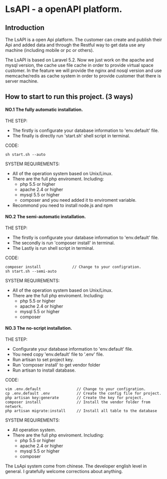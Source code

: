 LsAPI - a openAPI platform.
====
Introduction
----
The LsAPI is a open Api platform. The customer can create and publish their Api and added data and through the Restful way to get data use any machine (including mobile or pc or others).

The LsAPI is based on Laravel 5.2. Now we just work on the apache and mysql version, the cache use file cache in order to provide virtual space customer. In the feature we will provide the nginx and nosql version and use memcache/redis as cache system in order to provide customer that there is server machine.

How to start to run this project. (3 ways)
----
#### NO.1 The fully automatic installation.
THE STEP: 

* The firstly is configurate your database information to 'env.default' file.
* The finally is directly run 'start.sh' shell script in terminal.
  
CODE:

    sh start.sh --auto
  
SYSTEM REQUIREMENTS: 

  * All of the operation system based on Unix/Linux.
  * There are the full php enviroment. Including:
    * php 5.5 or higher
    * apache 2.4 or higher
    * mysql 5.5 or higher
    * composer and you need added it to enviroment variable.
  * Recommond you need to install node.js and npm

#### NO.2 The semi-automatic installation.
THE STEP:

* The firstly is configurate your database information to 'env.default' file.
* The secondly is run 'composer install' in terminal.
* The Lastly is run shell script in terminal.

CODE:
    
    composer install              // Change to your configration.
    sh start.sh --semi-auto
    
SYSTEM REQUIREMENTS: 

  * All of the operation system based on Unix/Linux.
  * There are the full php enviroment. Including:
    * php 5.5 or higher
    * apache 2.4 or higher
    * mysql 5.5 or higher
    * composer

#### NO.3 The no-script installation.
THE STEP:

* Configurate your database information to 'env.default' file.
* You need copy 'env.default' file to '.env' file.
* Run artisan to set project key.
* Run 'composer install' to get vendor folder
* Run artisan to install database.

CODE:
    
    vim .env.default                // Change to your configration.
    cp .env.default .env            // Create the config file for project.
    php artisan key:generate        // Create the key for project.
    composer install                // Install the vendor folder from network.
    php artisan migrate:install     // Install all table to the database
    
SYSTEM REQUIREMENTS: 

  * All operation system.
  * There are the full php enviroment. Including:
    * php 5.5 or higher
    * apache 2.4 or higher
    * mysql 5.5 or higher
    * composer

The LsApi system come from chinese. The developer english level in general. I gratefully welcome corrections about anything.
